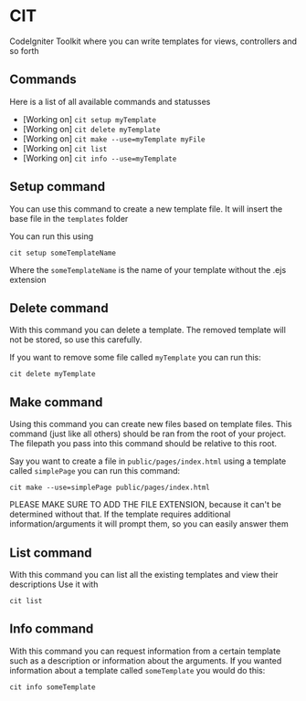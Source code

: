 # CIT
CodeIgniter Toolkit where you can write templates for views, controllers and so forth

## Commands
Here is a list of all available commands and statusses
 - [Working on] `cit setup myTemplate`
 - [Working on] `cit delete myTemplate`
 - [Working on] `cit make --use=myTemplate myFile`
 - [Working on] `cit list`
 - [Working on] `cit info --use=myTemplate`

## Setup command
You can use this command to create a new template file.
It will insert the base file in the `templates` folder

You can run this using
```shell
cit setup someTemplateName
```
Where the `someTemplateName` is the name of your template without the .ejs extension

## Delete command
With this command you can delete a template.
The removed template will not be stored, so use this carefully.

If you want to remove some file called `myTemplate` you can run this:
```shell
cit delete myTemplate
```

## Make command
Using this command you can create new files based on template files.
This command (just like all others) should be ran from the root of your project.
The filepath you pass into this command should be relative to this root.

Say you want to create a file in `public/pages/index.html` using a template called `simplePage` you can run this command:
```shell
cit make --use=simplePage public/pages/index.html
```
PLEASE MAKE SURE TO ADD THE FILE EXTENSION, because it can't be determined without that.
If the template requires additional information/arguments it will prompt them, so you can easily answer them

## List command
With this command you can list all the existing templates and view their descriptions
Use it with
```shell
cit list
```

## Info command
With this command you can request information from a certain template such as a description or information about the arguments.
If you wanted information about a template called `someTemplate` you would do this:
```shell
cit info someTemplate
```